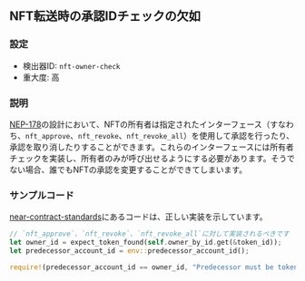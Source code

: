 
## NFT転送時の承認IDチェックの欠如

### 設定

* 検出器ID: `nft-owner-check`
* 重大度: 高

### 説明

[NEP-178](https://github.com/near/NEPs/blob/master/neps/nep-0178.md)の設計において、NFTの所有者は指定されたインターフェース（すなわち、`nft_approve`、`nft_revoke`、`nft_revoke_all`）を使用して承認を行ったり、承認を取り消したりすることができます。これらのインターフェースには所有者チェックを実装し、所有者のみが呼び出せるようにする必要があります。そうでない場合、誰でもNFTの承認を変更することができてしまいます。

### サンプルコード

[near-contract-standards](https://github.com/near/near-sdk-rs/blob/a903f8c44a7be363d960838d92afdb22d1ce8b87/near-contract-standards/src/non_fungible_token/approval/approval_impl.rs)にあるコードは、正しい実装を示しています。

```rust
// `nft_approve`、`nft_revoke`、`nft_revoke_all`に対して実装されるべきです
let owner_id = expect_token_found(self.owner_by_id.get(&token_id));
let predecessor_account_id = env::predecessor_account_id();

require!(predecessor_account_id == owner_id, "Predecessor must be token owner.");
```
